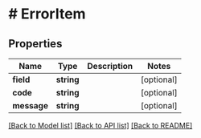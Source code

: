 # # ErrorItem

## Properties

Name | Type | Description | Notes
------------ | ------------- | ------------- | -------------
**field** | **string** |  | [optional] 
**code** | **string** |  | [optional] 
**message** | **string** |  | [optional] 

[[Back to Model list]](../../README.md#documentation-for-models) [[Back to API list]](../../README.md#documentation-for-api-endpoints) [[Back to README]](../../README.md)


